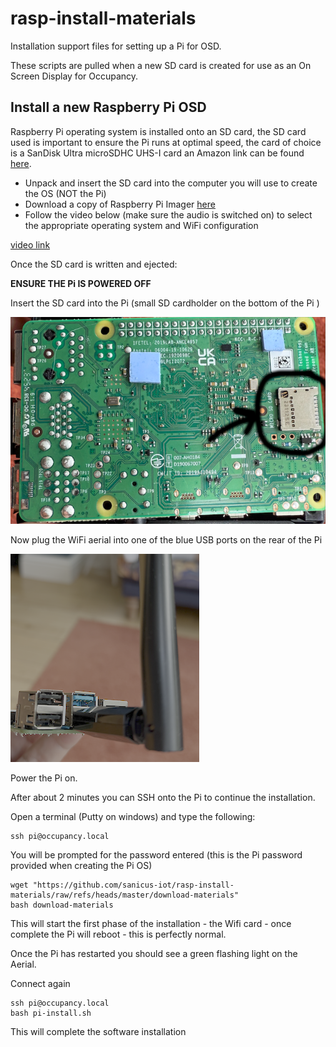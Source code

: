 # rasp-install-materials
Installation support files for setting up a Pi for OSD.

These scripts are pulled when a new SD card is created for use as an On Screen Display for Occupancy.

## Install a new Raspberry Pi OSD

Raspberry Pi operating system is installed onto an SD card, the SD card used is important to ensure the Pi runs at optimal speed, 
the card of choice is a SanDisk Ultra microSDHC UHS-I card an Amazon link can be found [here](https://www.amazon.co.uk/dp/B08GY9NYRM?ref=ppx_yo2ov_dt_b_fed_asin_title&th=1). 

* Unpack and insert the SD card into the computer you will use to create the OS (NOT the Pi)
* Download a copy of Raspberry Pi Imager [here](https://www.raspberrypi.com/software/)
* Follow the video below (make sure the audio is switched on) to select the appropriate operating system and WiFi configuration

[video link](https://github.com/sanicus-iot/rasp-install-materials/raw/refs/heads/master/setup-pi.mp4)

Once the SD card is written and ejected:

**ENSURE THE Pi IS POWERED OFF**

Insert the SD card into the Pi (small SD cardholder on the bottom of the Pi )

![SD Install Location](https://github.com/sanicus-iot/rasp-install-materials/raw/refs/heads/master/pi-card.png "SD Install")

Now plug the WiFi aerial into one of the blue USB ports on the rear of the Pi

![Aerial](https://github.com/sanicus-iot/rasp-install-materials/raw/refs/heads/master/Aerial.png "Aerial")

Power the Pi on.

After about 2 minutes you can SSH onto the Pi to continue the installation.

Open a terminal (Putty on windows) and type the following:

```console
ssh pi@occupancy.local
```

You will be prompted for the password entered (this is the Pi password provided when creating the Pi OS)

```console
wget "https://github.com/sanicus-iot/rasp-install-materials/raw/refs/heads/master/download-materials"
bash download-materials
```
This will start the first phase of the installation - the Wifi card - once complete the Pi will reboot - this is perfectly normal.

Once the Pi has restarted you should see a green flashing light on the Aerial.

Connect again 

```console
ssh pi@occupancy.local
bash pi-install.sh
```
This will complete the software installation
